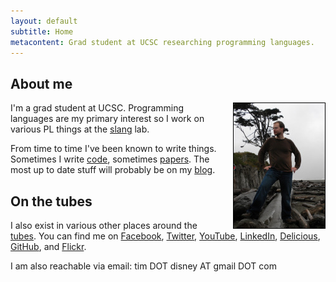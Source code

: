 ```yaml
---
layout: default
subtitle: Home
metacontent: Grad student at UCSC researching programming languages. 
---
```


About me
--------

<img style="float:right; margin-left: 25px; border: 1px solid black" width="146" height="200" alt="me" src="images/morgan.jpg"/>

I'm a grad student at UCSC. Programming languages are my primary interest
so I work on various PL things at the [slang](http://slang.soe.ucsc.edu/Site/Home.html) lab.

From time to time I've been known to write things. Sometimes I 
write [code](code.html), sometimes [papers](papers.html). 
The most up to date stuff will probably be on my [blog](blog/).

On the tubes
------------

I also exist in various other places around the 
[tubes](http://www.youtube.com/watch?v=f99PcP0aFNE). You can 
find me on 
<a href="http://www.facebook.com/disnet" rel="me">Facebook</a>, 
<a href="http://twitter.com/disnet" rel="me">Twitter</a>,
<a href="http://www.youtube.com/user/rubberduckey2007" rel="me">YouTube</a>,
<a href="http://www.linkedin.com/in/timdisney" rel="me">LinkedIn</a>,
<a href="http://delicious.com/rubberduckey" rel="me">Delicious</a>, 
<a href="http://github.com/disnet" rel="me">GitHub</a>, and
<a href="http://www.flickr.com/people/timdisney" rel="me">Flickr</a>.

I am also reachable via email: tim DOT disney AT gmail DOT com
